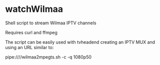 # watchWilmaa
Shell script to stream Wilmaa IPTV channels

Requires curl and ffmpeg

The script can be easily used with tvheadend creating an IPTV MUX and using an URL similar to:

pipe:///<path>/wilmaa2mpegts.sh -c <channelID> -q 1080p50
